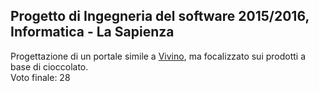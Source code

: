 ## Progetto di Ingegneria del software 2015/2016, Informatica - La Sapienza

Progettazione di un portale simile a [Vivino](https://www.vivino.com/), ma focalizzato sui prodotti a base di cioccolato.  
Voto finale: 28
